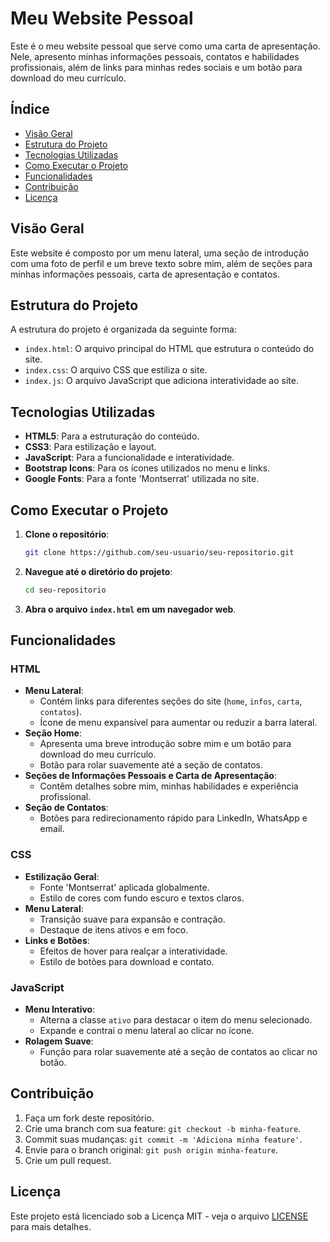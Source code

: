 # Meu Website Pessoal

Este é o meu website pessoal que serve como uma carta de apresentação. Nele, apresento minhas informações pessoais, contatos e habilidades profissionais, além de links para minhas redes sociais e um botão para download do meu currículo.

## Índice
- [Visão Geral](#visão-geral)
- [Estrutura do Projeto](#estrutura-do-projeto)
- [Tecnologias Utilizadas](#tecnologias-utilizadas)
- [Como Executar o Projeto](#como-executar-o-projeto)
- [Funcionalidades](#funcionalidades)
- [Contribuição](#contribuição)
- [Licença](#licença)

## Visão Geral
Este website é composto por um menu lateral, uma seção de introdução com uma foto de perfil e um breve texto sobre mim, além de seções para minhas informações pessoais, carta de apresentação e contatos.

## Estrutura do Projeto
A estrutura do projeto é organizada da seguinte forma:
- `index.html`: O arquivo principal do HTML que estrutura o conteúdo do site.
- `index.css`: O arquivo CSS que estiliza o site.
- `index.js`: O arquivo JavaScript que adiciona interatividade ao site.

## Tecnologias Utilizadas
- **HTML5**: Para a estruturação do conteúdo.
- **CSS3**: Para estilização e layout.
- **JavaScript**: Para a funcionalidade e interatividade.
- **Bootstrap Icons**: Para os ícones utilizados no menu e links.
- **Google Fonts**: Para a fonte 'Montserrat' utilizada no site.

## Como Executar o Projeto
1. **Clone o repositório**:
   ```bash
   git clone https://github.com/seu-usuario/seu-repositorio.git
   ```
2. **Navegue até o diretório do projeto**:
   ```bash
   cd seu-repositorio
   ```
3. **Abra o arquivo `index.html` em um navegador web**.

## Funcionalidades
### HTML
- **Menu Lateral**:
  - Contém links para diferentes seções do site (`home`, `infos`, `carta`, `contatos`).
  - Ícone de menu expansível para aumentar ou reduzir a barra lateral.
- **Seção Home**:
  - Apresenta uma breve introdução sobre mim e um botão para download do meu currículo.
  - Botão para rolar suavemente até a seção de contatos.
- **Seções de Informações Pessoais e Carta de Apresentação**:
  - Contêm detalhes sobre mim, minhas habilidades e experiência profissional.
- **Seção de Contatos**:
  - Botões para redirecionamento rápido para LinkedIn, WhatsApp e email.

### CSS
- **Estilização Geral**:
  - Fonte 'Montserrat' aplicada globalmente.
  - Estilo de cores com fundo escuro e textos claros.
- **Menu Lateral**:
  - Transição suave para expansão e contração.
  - Destaque de itens ativos e em foco.
- **Links e Botões**:
  - Efeitos de hover para realçar a interatividade.
  - Estilo de botões para download e contato.

### JavaScript
- **Menu Interativo**:
  - Alterna a classe `ativo` para destacar o item do menu selecionado.
  - Expande e contrai o menu lateral ao clicar no ícone.
- **Rolagem Suave**:
  - Função para rolar suavemente até a seção de contatos ao clicar no botão.

## Contribuição
1. Faça um fork deste repositório.
2. Crie uma branch com sua feature: `git checkout -b minha-feature`.
3. Commit suas mudanças: `git commit -m 'Adiciona minha feature'`.
4. Envie para o branch original: `git push origin minha-feature`.
5. Crie um pull request.

## Licença
Este projeto está licenciado sob a Licença MIT - veja o arquivo [LICENSE](LICENSE) para mais detalhes.
